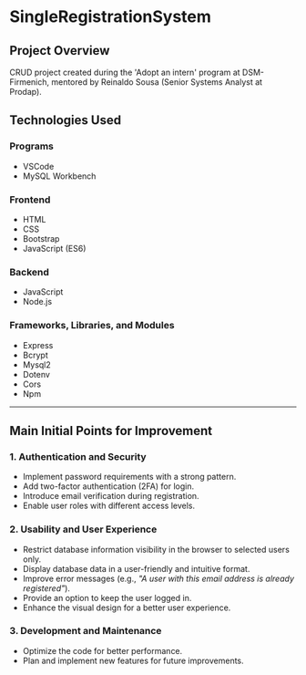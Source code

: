 # SingleRegistrationSystem

## Project Overview

CRUD project created during the 'Adopt an intern' program at DSM-Firmenich, mentored by Reinaldo Sousa (Senior Systems Analyst at Prodap).

## Technologies Used

### **Programs**
- VSCode  
- MySQL Workbench  

### **Frontend**
- HTML  
- CSS  
- Bootstrap  
- JavaScript (ES6)  

### **Backend**
- JavaScript  
- Node.js  

### **Frameworks, Libraries, and Modules**
- Express  
- Bcrypt  
- Mysql2  
- Dotenv  
- Cors  
- Npm  

---

## Main Initial Points for Improvement

### **1. Authentication and Security**
- Implement password requirements with a strong pattern.  
- Add two-factor authentication (2FA) for login.  
- Introduce email verification during registration.  
- Enable user roles with different access levels.  

### **2. Usability and User Experience**
- Restrict database information visibility in the browser to selected users only.  
- Display database data in a user-friendly and intuitive format.  
- Improve error messages (e.g., *"A user with this email address is already registered"*).  
- Provide an option to keep the user logged in.  
- Enhance the visual design for a better user experience.  

### **3. Development and Maintenance**
- Optimize the code for better performance.  
- Plan and implement new features for future improvements.  
